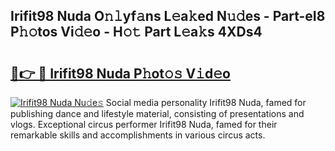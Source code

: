 ## Irifit98 Nuda O𝚗𝚕yf𝚊ns L𝚎a𝚔ed N𝚞𝚍es - Part-eI8 P𝚑𝚘tos Vi𝚍𝚎o - H𝚘𝚝 Part L𝚎a𝚔s 4XDs4

# <h2><a href="http://kfbg4h0.oniu.top/?m=Irifit98+Nuda">🔗👉 🔴 Irifit98 Nuda P𝚑ot𝚘𝚜 V𝚒d𝚎o</a></h2>

[![Irifit98 Nuda Nu𝚍e𝚜](https://i.imgur.com/0qMVB7G.gif)](http://kfbg4h0.oniu.top/?m=Irifit98+Nuda)
Social media personality Irifit98 Nuda, famed for publishing dance and lifestyle material, consisting of presentations and vlogs. Exceptional circus performer Irifit98 Nuda, famed for their remarkable skills and accomplishments in various circus acts.  
